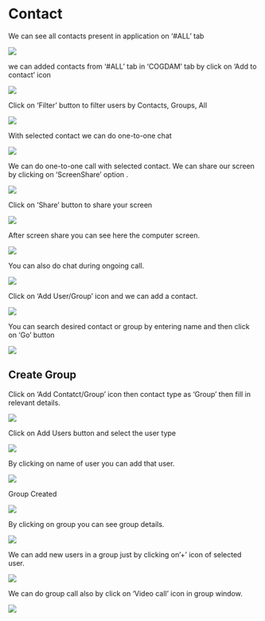 # Contact

We can see all contacts present in application on ‘\#ALL’ tab

![](../.gitbook/assets/contacts.png)

we can added contacts from ‘\#ALL’ tab in ‘COGDAM’ tab by click on ‘Add to contact’ icon

![](../.gitbook/assets/image%20%28126%29.png)

Click on ‘Filter’ button to filter users by Contacts, Groups, All

![](../.gitbook/assets/image%20%28148%29.png)

With selected contact we can do one-to-one chat

![](../.gitbook/assets/image%20%2823%29.png)

We can do one-to-one call with selected contact. We can share our screen by clicking on ‘ScreenShare’ option .

![](../.gitbook/assets/image%20%2810%29.png)

Click on ‘Share’ button to share your screen

![](../.gitbook/assets/image%20%2886%29.png)

After screen share you can see here the computer screen.

![](../.gitbook/assets/image%20%2887%29.png)

You can also do chat during ongoing call.

![](../.gitbook/assets/image%20%28167%29.png)

Click on ‘Add User/Group’ icon and we can add a contact.

![](../.gitbook/assets/image%20%287%29.png)

You can search desired contact or group by entering name and then click on ‘Go’ button

![](../.gitbook/assets/image%20%28145%29.png)

##  **Create Group**

Click on ‘Add Contatct/Group’ icon then contact type as ‘Group’ then fill in relevant details.

![](../.gitbook/assets/image%20%28166%29.png)

Click on Add Users button and select the user type

![](../.gitbook/assets/image%20%2840%29.png)

By clicking on name of user you can add that user.

![](../.gitbook/assets/image%20%28130%29.png)

Group Created

![](../.gitbook/assets/image.png)

By clicking on group you can see group details.

![](../.gitbook/assets/image%20%28181%29.png)

We can add new users in a group just by clicking on’+’ icon of selected user.

![](../.gitbook/assets/image%20%28109%29.png)

We can do group call also by click on ‘Video call’ icon in group window.

![](../.gitbook/assets/image%20%289%29.png)





